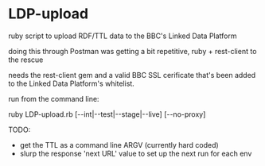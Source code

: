 LDP-upload
==========
ruby script to upload RDF/TTL data to the BBC's Linked Data Platform

doing this through Postman was getting a bit repetitive, ruby + rest-client to the rescue

needs the rest-client gem and a valid BBC SSL cerificate that's been added to the Linked Data Platform's whitelist.

run from the command line:

ruby LDP-upload.rb [--int|--test|--stage|--live] [--no-proxy]

TODO:

* get the TTL as a command line ARGV (currently hard coded)
* slurp the response 'next URL' value to set up the next run for each env

